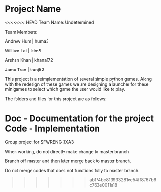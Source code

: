 # Project Name

<<<<<<< HEAD
Team Name: Undetermined

Team Members:

Andrew Hum | huma3

William Lei | leim5

Arshan Khan | khana172

Jame Tran | tranj52



This project is a reimplementation of several simple python games. Along with the redesign of these games we are designing a launcher
for these minigames to select which game the user would like to play.

The folders and files for this project are as follows:

Doc - Documentation for the project
Code - Implementation
=======
Group project for SFWRENG 3XA3

When working, do not directly make change to master branch.

Branch off master and then later merge back to master branch.

Do not merge codes that does not functions fully to master branch.
>>>>>>> ab174bc813933281ee54ff8767b6c763e0011a18
